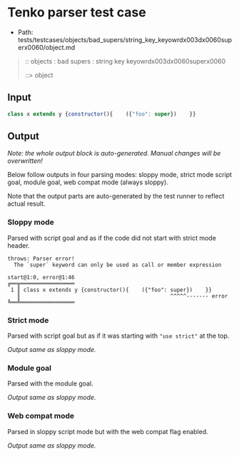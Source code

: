 # Tenko parser test case

- Path: tests/testcases/objects/bad_supers/string_key_keyowrdx003dx0060superx0060/object.md

> :: objects : bad supers : string key keyowrdx003dx0060superx0060
>
> ::> object

## Input

`````js
class x extends y {constructor(){    ({"foo": super})    }}
`````

## Output

_Note: the whole output block is auto-generated. Manual changes will be overwritten!_

Below follow outputs in four parsing modes: sloppy mode, strict mode script goal, module goal, web compat mode (always sloppy).

Note that the output parts are auto-generated by the test runner to reflect actual result.

### Sloppy mode

Parsed with script goal and as if the code did not start with strict mode header.

`````
throws: Parser error!
  The `super` keyword can only be used as call or member expression

start@1:0, error@1:46
╔══╦═════════════════
 1 ║ class x extends y {constructor(){    ({"foo": super})    }}
   ║                                               ^^^^^------- error
╚══╩═════════════════

`````

### Strict mode

Parsed with script goal but as if it was starting with `"use strict"` at the top.

_Output same as sloppy mode._

### Module goal

Parsed with the module goal.

_Output same as sloppy mode._

### Web compat mode

Parsed in sloppy script mode but with the web compat flag enabled.

_Output same as sloppy mode._
